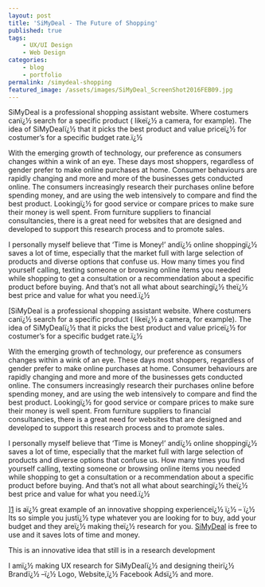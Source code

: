 ```yaml
---
layout: post
title: 'SiMyDeal - The Future of Shopping'
published: true
tags:
    - UX/UI Design
    - Web Design
categories:
    - blog
    - portfolio
permalink: /simydeal-shopping
featured_image: /assets/images/SiMyDeal_ScreenShot2016FEB09.jpg
---
```

SiMyDeal is a professional shopping assistant website. Where costumers canï¿½ search for a specific product ( likeï¿½ a camera, for example). The idea of SiMyDealï¿½ that it picks the best product and value priceï¿½ for costumer&#8217;s for a specific budget rate.ï¿½ 

With the emerging growth of technology, our preference as consumers changes within a wink of an eye. These days most shoppers, regardless of gender prefer to make online purchases at home. Consumer behaviours are rapidly changing and more and more of the businesses gets conducted online. The consumers increasingly research their purchases online before spending money, and are using the web intensively to compare and find the best product. Lookingï¿½ for good service or compare prices to make sure their money is well spent. From furniture suppliers to financial consultancies, there is a great need for websites that are designed and developed to support this research process and to promote sales.

I personally myself believe that &#8216;Time is Money!&#8217; andï¿½ online shoppingï¿½ saves a lot of time, especially that the market full with large selection of products and diverse options that confuse us. How many times you find yourself calling, texting someone or browsing online items you needed while shopping to get a consultation or a recommendation about a specific product before buying. And that&#8217;s not all what about searchingï¿½ theï¿½ best price and value for what you need.ï¿½ 

[SiMyDeal is a professional shopping assistant website. Where costumers canï¿½ search for a specific product ( likeï¿½ a camera, for example). The idea of SiMyDealï¿½ that it picks the best product and value priceï¿½ for costumer&#8217;s for a specific budget rate.ï¿½ 

With the emerging growth of technology, our preference as consumers changes within a wink of an eye. These days most shoppers, regardless of gender prefer to make online purchases at home. Consumer behaviours are rapidly changing and more and more of the businesses gets conducted online. The consumers increasingly research their purchases online before spending money, and are using the web intensively to compare and find the best product. Lookingï¿½ for good service or compare prices to make sure their money is well spent. From furniture suppliers to financial consultancies, there is a great need for websites that are designed and developed to support this research process and to promote sales.

I personally myself believe that &#8216;Time is Money!&#8217; andï¿½ online shoppingï¿½ saves a lot of time, especially that the market full with large selection of products and diverse options that confuse us. How many times you find yourself calling, texting someone or browsing online items you needed while shopping to get a consultation or a recommendation about a specific product before buying. And that&#8217;s not all what about searchingï¿½ theï¿½ best price and value for what you need.ï¿½ 

][1] is aï¿½ great example of an innovative shopping experienceï¿½ ï¿½ &#8211; ï¿½ Its so simple you justï¿½ type whatever you are looking for to buy, add your budget and they areï¿½ making theï¿½ research for you. [SiMyDeal][1] is free to use and it saves lots of time and money.

This is an innovative idea that still is in a research development





I amï¿½ making UX research for SiMyDealï¿½ and designing theirï¿½ Brandï¿½ &#8211;ï¿½ Logo, Website,ï¿½ Facebook Adsï¿½ and more.

  

 [1]: http://www.simydeal.com